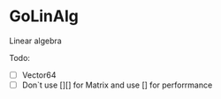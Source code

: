 # GoLinAlg
Linear algebra

Todo:
- [ ] Vector64
- [ ] Don`t use [][] for Matrix and use [] for perforrmance

